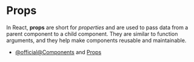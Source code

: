 # Props

In React, **props** are short for _properties_ and are used to pass data from a parent component to a child component. They are similar to function arguments, and they help make components reusable and maintainable.

- [@official@Components](https://react.dev/learn/your-first-component) and [Props](https://react.dev/learn/passing-props-to-a-component)